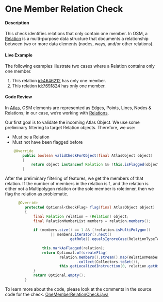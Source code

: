 # One Member Relation Check

#### Description

This check identifies relations that only contain one member. In OSM, a [Relation](https://wiki.openstreetmap.org/wiki/Elements#Relation)
is a multi-purpose data structure that documents a relationship between two or more data elements 
(nodes, ways, and/or other relations).

#### Live Example
The following examples illustrate two cases where a Relation contains only one member.
1) This relation [id:4646212](https://www.openstreetmap.org/relation/4646212) has only one member.
2) This relation [id:7691824](https://www.openstreetmap.org/relation/7691824) has only one member.

#### Code Review

In [Atlas](https://github.com/osmlab/atlas), OSM elements are represented as Edges, Points, Lines, 
Nodes & Relations; in our case, we’re working with [Relations](https://github.com/osmlab/atlas/blob/dev/src/main/java/org/openstreetmap/atlas/geography/atlas/items/Relation.java).

Our first goal is to validate the incoming Atlas Object. We use some preliminary filtering to target
Relation objects. Therefore, we use:
* Must be a Relation
* Must not have been flagged before

```java
    @Override
        public boolean validCheckForObject(final AtlasObject object)
        {
            return object instanceof Relation && !this.isFlagged(object);
        }
```

After the preliminary filtering of features, we get the members of that relation. If the number of
members in the relation is 1, and the relation is either not a Multipolygon relation or the sole 
member is role:inner, then we flag the relation as problematic.

```java
      @Override
         protected Optional<CheckFlag> flag(final AtlasObject object)
         {
             final Relation relation = (Relation) object;
             final RelationMemberList members = relation.members();
             
             if (members.size() == 1 && (!relation.isMultiPolygon()
                     || members.iterator().next()
                             .getRole().equalsIgnoreCase(RelationTypeTag.MULTIPOLYGON_ROLE_INNER))) {
     
                 this.markAsFlagged(relation);
                 return Optional.of(createFlag(
                         relation.members().stream().map(RelationMember::getEntity)
                                 .collect(Collectors.toSet()),
                         this.getLocalizedInstruction(0, relation.getOsmIdentifier())));
             }
             return Optional.empty();
         }
```

To learn more about the code, please look at the comments in the source code for the check.
[OneMemberRelationCheck.java](../../src/main/java/org/openstreetmap/atlas/checks/validation/relations/OneMemberRelationCheck.java)